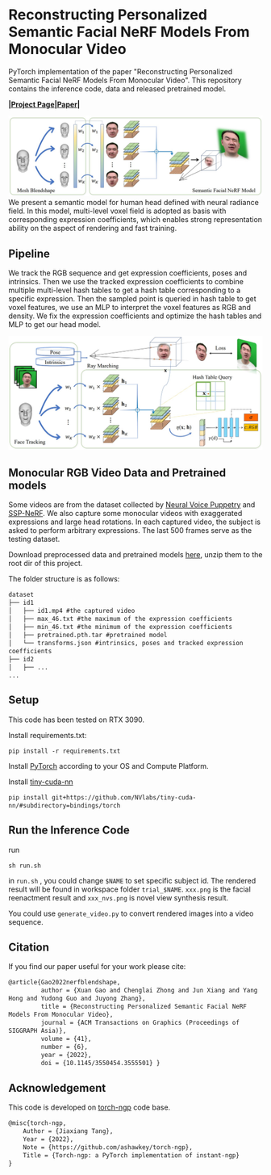 # Reconstructing Personalized Semantic Facial NeRF Models From Monocular Video

PyTorch implementation of the paper "Reconstructing Personalized Semantic Facial NeRF Models From Monocular Video". This repository contains the inference code, data and released pretrained model.

**|[Project Page](https://ustc3dv.github.io/NeRFBlendShape/)|[Paper](https://arxiv.org/abs/2210.06108)|**

![teaser](fig/teaser.jpg)
We present a semantic model for human head defined with neural radiance field. In this model, multi-level voxel field is adopted as basis with corresponding expression coefficients, which enables strong representation ability on the aspect of rendering and fast training.

## Pipeline

We track the RGB sequence and get expression coefficients, poses and intrinsics. Then we use the tracked expression coefficients to combine multiple multi-level hash tables to get a hash table corresponding to a specific expression. Then the sampled point is queried in hash table to get voxel features, we use an MLP to interpret the voxel features as RGB and density. We fix the expression coefficients and optimize the hash tables and MLP to get our head model.

![pipeline](fig/pipeline.jpg)

## Monocular RGB Video Data and Pretrained models

Some videos are from the dataset collected by [Neural Voice Puppetry](https://justusthies.github.io/posts/neural-voice-puppetry/) and [SSP-NeRF](https://alvinliu0.github.io/projects/SSP-NeRF). We also capture some monocular videos with exaggerated expressions and large head rotations. In each captured video, the subject is asked to perform arbitrary expressions. The last 500 frames serve as the testing dataset.

Download preprocessed data and pretrained models [here](https://drive.google.com/drive/folders/1OiUvo7vHekVpy67Nuxnh3EuJQo7hlSq1?usp=sharing), unzip them to the root dir of this project.

The folder structure is as follows:

```
dataset
├── id1
│   ├── id1.mp4 #the captured video
│   ├── max_46.txt #the maximum of the expression coefficients
│   ├── min_46.txt #the minimum of the expression coefficients
│   ├── pretrained.pth.tar #pretrained model 
│   └── transforms.json #intrinsics, poses and tracked expression coefficients
├── id2
│   ├── ...
...
```

## Setup

This code has been tested on RTX 3090. 

Install requirements.txt:

```
pip install -r requirements.txt
```

Install [PyTorch](https://pytorch.org/get-started/locally/) according to your OS and Compute Platform.

Install [tiny-cuda-nn](https://github.com/NVlabs/tiny-cuda-nn)

```
pip install git+https://github.com/NVlabs/tiny-cuda-nn/#subdirectory=bindings/torch
```

## Run the Inference Code

run

```
sh run.sh
```

in `run.sh` , you could change `$NAME`  to set specific subject id. The rendered result will be found in workspace folder `trial_$NAME`.  `xxx.png` is the facial reenactment result and `xxx_nvs.png` is novel view synthesis result.

You could use `generate_video.py` to convert rendered images into a video sequence.

## Citation

If you find our paper useful for your work please cite:

```
@article{Gao2022nerfblendshape,
         author = {Xuan Gao and Chenglai Zhong and Jun Xiang and Yang Hong and Yudong Guo and Juyong Zhang}, 
         title = {Reconstructing Personalized Semantic Facial NeRF Models From Monocular Video}, 
         journal = {ACM Transactions on Graphics (Proceedings of SIGGRAPH Asia)}, 
         volume = {41}, 
         number = {6}, 
         year = {2022}, 
         doi = {10.1145/3550454.3555501} }
```

## Acknowledgement

This code is developed on [torch-ngp](https://github.com/ashawkey/torch-ngp) code base. 

```
@misc{torch-ngp,
    Author = {Jiaxiang Tang},
    Year = {2022},
    Note = {https://github.com/ashawkey/torch-ngp},
    Title = {Torch-ngp: a PyTorch implementation of instant-ngp}
}
```
